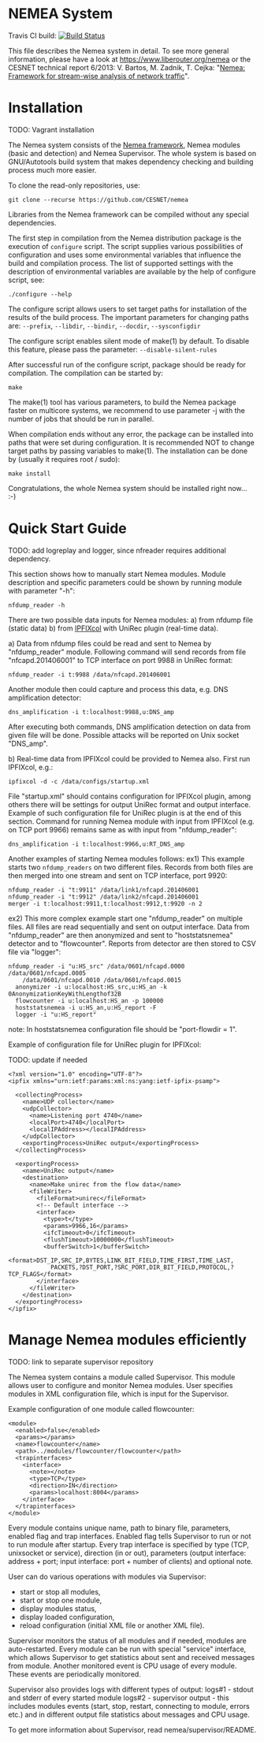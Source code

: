 NEMEA System
============

Travis CI build: [![Build Status](https://travis-ci.org/CESNET/Nemea.svg?branch=master)](https://travis-ci.org/CESNET/Nemea)

This file describes the Nemea system in detail. To see more general information,
please have a look at https://www.liberouter.org/nemea or the CESNET
technical report 6/2013: V. Bartos, M. Zadnik, T. Cejka: "[Nemea: Framework for stream-wise analysis of network traffic](http://www.cesnet.cz/wp-content/uploads/2014/02/trapnemea.pdf)".

Installation
============

TODO: Vagrant installation

The Nemea system consists of the [Nemea framework](cejkato2/Nemea-Framework), Nemea modules (basic and detection) and Nemea Supervisor. The whole system
is based on GNU/Autotools build system that makes dependency checking and
building process much more easier.

To clone the read-only repositories, use:

```
git clone --recurse https://github.com/CESNET/nemea
```

Libraries from the Nemea framework can be compiled without any special
dependencies.

The first step in compilation from the Nemea distribution package is the
execution of `configure` script. The script supplies various possibilities of
configuration and uses some environmental variables that influence the build
and compilation process. The list of supported settings with the description
of environmental variables are available by the help of configure script, see:
```
./configure --help
```

The configure script allows users to set target paths for installation of
the results of the build process. The important parameters for changing paths are:
  ```--prefix```, ```--libdir```, ```--bindir```, ```--docdir```, ```--sysconfigdir```

The configure script enables silent mode of make(1) by default. To disable this
feature, please pass the parameter: ```--disable-silent-rules```

After successful run of the configure script, package should be ready for
compilation. The compilation can be started by:

```
make
```

The make(1) tool has various parameters, to build the Nemea package faster on
multicore systems, we recommend to use parameter -j with the number of jobs
that should be run in parallel.

When compilation ends without any error, the package can be installed into paths
that were set during configuration. It is recommended NOT to change target paths
by passing variables to make(1).
The installation can be done by (usually it requires root / sudo):

```
make install
```

Congratulations, the whole Nemea system should be installed right now... :-)

Quick Start Guide
=================

TODO: add logreplay and logger, since nfreader requires additional
dependency.

This section shows how to manually start Nemea modules. Module description and
specific parameters could be shown by running module with parameter "-h":
```
nfdump_reader -h
```

There are two possible data inputs for Nemea modules:
  a) from nfdump file (static data)
  b) from [IPFIXcol](https://github.com/CESNET/ipfixcol/) with UniRec plugin
     (real-time data).
	
a) Data from nfdump files could be read and sent to Nemea by "nfdump_reader"
module. Following command will send records from file "nfcapd.201406001" to TCP
interface on port 9988 in UniRec format:
```
nfdump_reader -i t:9988 /data/nfcapd.201406001
```

Another module then could capture and process this data, e.g. DNS amplification
detector:
```
dns_amplification -i t:localhost:9988,u:DNS_amp
```
  
After executing both commands, DNS amplification detection on data from given
file will be done. Possible attacks will be reported on Unix socket "DNS_amp".

b) Real-time data from IPFIXcol could be provided to Nemea also. First run
IPFIXcol, e.g.:
```
ipfixcol -d -c /data/configs/startup.xml
```

File "startup.xml" should contains configuration for IPFIXcol plugin, among
others there will be settings for output UniRec format and output interface.
Example of such configuration file for UniRec plugin is at the end of this
section. Command for running Nemea module with input from IPFIXcol (e.g. on TCP
port 9966) remains same as with input from "nfdump_reader":
```
dns_amplification -i t:localhost:9966,u:RT_DNS_amp
```
  
Another examples of starting Nemea modules follows:
ex1) This example starts two ```nfdump_readers``` on two different files. Records
from both files are then merged into one stream and sent on TCP interface,
port 9920:
```
nfdump_reader -i "t:9911" /data/link1/nfcapd.201406001
nfdump_reader -i "t:9912" /data/link2/nfcapd.201406001
merger -i t:localhost:9911,t:localhost:9912,t:9920 -n 2
```

ex2) This more complex example start one "nfdump_reader" on multiple files. All
files are read sequentially and sent on output interface. Data from
"nfdump_reader" are then anonymized and sent to "hoststatsnemea" detector and
to "flowcounter". Reports from detector are then stored to CSV file via
"logger":
```
nfdump_reader -i "u:HS_src" /data/0601/nfcapd.0000 /data/0601/nfcapd.0005
    /data/0601/nfcapd.0010 /data/0601/nfcapd.0015
  anonymizer -i u:localhost:HS_src,u:HS_an -k 0AnonymizationKeyWithLengthof32B
  flowcounter -i u:localhost:HS_an -p 100000
  hoststatsnemea -i u:HS_an,u:HS_report -F
  logger -i "u:HS_report"
```
    
note: In hoststatsnemea configuration file should be "port-flowdir = 1".

Example of configuration file for UniRec plugin for IPFIXcol:

TODO: update if needed

```
<?xml version="1.0" encoding="UTF-8"?>
<ipfix xmlns="urn:ietf:params:xml:ns:yang:ietf-ipfix-psamp">

  <collectingProcess>
    <name>UDP collector</name>
    <udpCollector>
      <name>Listening port 4740</name>
      <localPort>4740</localPort>
      <localIPAddress></localIPAddress>
    </udpCollector>
    <exportingProcess>UniRec output</exportingProcess>
  </collectingProcess>

  <exportingProcess>
    <name>UniRec output</name>
    <destination>
      <name>Make unirec from the flow data</name>
      <fileWriter>
        <fileFormat>unirec</fileFormat>
        <!-- Default interface -->
        <interface>
          <type>t</type>
          <params>9966,16</params>
          <ifcTimeout>0</ifcTimeout>
          <flushTimeout>10000000</flushTimeout>
          <bufferSwitch>1</bufferSwitch>
          <format>DST_IP,SRC_IP,BYTES,LINK_BIT_FIELD,TIME_FIRST,TIME_LAST,
		    PACKETS,?DST_PORT,?SRC_PORT,DIR_BIT_FIELD,PROTOCOL,?TCP_FLAGS</format>
        </interface>
      </fileWriter>
    </destination>
  </exportingProcess>
</ipfix>
```

Manage Nemea modules efficiently
================================

TODO: link to separate supervisor repository

The Nemea system contains a module called Supervisor. This module allows user
to configure and monitor Nemea modules. User specifies modules in XML configuration
file, which is input for the Supervisor.

Example configuration of one module called flowcounter:

```
<module>
  <enabled>false</enabled>
  <params></params>
  <name>flowcounter</name>
  <path>../modules/flowcounter/flowcounter</path>
  <trapinterfaces>
    <interface>
      <note></note>
      <type>TCP</type>
      <direction>IN</direction>
      <params>localhost:8004</params>
    </interface>
  </trapinterfaces>
</module>
```

Every module contains unique name, path to binary file, parameters, enabled flag
and trap interfaces. Enabled flag tells Supervisor to run or not to run module after
startup. Every trap interface is specified by type (TCP, unixsocket or service),
direction (in or out), parameters (output interface: address + port; input
interface: port + number of clients) and optional note.

User can do various operations with modules via Supervisor:
 - start or stop all modules,
 - start or stop one module,
 - display modules status,
 - display loaded configuration,
 - reload configuration (initial XML file or another XML file).

Supervisor monitors the status of all modules and if needed, modules are auto-restarted.
Every module can be run with special "service" interface, which allows Supervisor to get
statistics about sent and received messages from module.
Another monitored event is CPU usage of every module.
These events are periodically monitored.

Supervisor also provides logs with different types of output:
 logs#1 - stdout and stderr of every started module
 logs#2 - supervisor output - this includes modules events (start, stop, restart,
          connecting to module, errors etc.) and in different output file statistics
          about messages and CPU usage.

To get more information about Supervisor, read nemea/supervisor/README.

